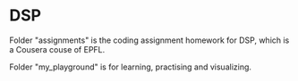# DSP

Folder "assignments" is the coding assignment homework for DSP, which is a Cousera couse of EPFL.

Folder "my_playground" is for learning, practising and visualizing.
